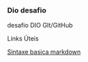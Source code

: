 ### Dio desafio
desafio DIO GIt/GitHub

Links Úteis

[Sintaxe basica markdown](https://www.markdownguide.org/)
